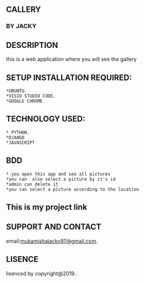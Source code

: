## CALLERY
### BY **JACKY**
## DESCRIPTION
this is a web application where you will see the gallery


## SETUP INSTALLATION REQUIRED:

	*UBUNTU.
	*VISIO STUDIO CODE.	
    *GOOGLE CHROME
## TECHNOLOGY USED:
    * PYTHON.
    *DJANGO
    *JAVASCRIPT
   
## BDD
    * you open this app and see all pictures
    *you can  also select a picture by it's id
    *admin can delete it
    *you can select a picture according to the location
## This is my project link

## SUPPORT AND CONTACT 
email:mukamishajacky97@gmail.com.
## LISENCE
lisenced by copyright@2019..